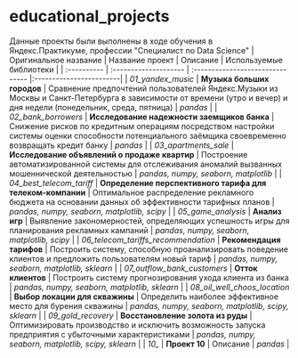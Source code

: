 # educational_projects
Данные проекты были выполнены в ходе обучения в Яндекс.Практикуме, профессии "Специалист по Data Science"
| Оригинальное название | Название проект | Описание | Используемые библиотеки |
| :---------- | :-------------------- | :------------------------------- |:------------------------|
| *01_yandex_music* | **Музыка больших городов** | Сравнение предпочтений пользователей Яндекс.Музыки из Москвы и Санкт-Петербурга в зависимости от времени (утро и вечер) и дня недели (понедельник, среда, пятница) | *pandas* |
| *02_bank_borrowers* | **Исследование надежности заемщиков банка** | Снижение рисков по кредитным операциям посредством настройки системы оценки способности потенциального заёмщика своевременно возвращать кредит банку | *pandas* |
| *03_apartments_sale* | **Исследование объявлений о продаже квартир** | Построение автоматизированной системы для отслеживания аномалий вызванных мошеннической деятельностью | *pandas, numpy, seaborn, matplotlib* |
| *04_best_telecom_tariff* | **Определение перспективного тарифа для телеком-компании** | Оптимальное распределение рекламного бюджета на основании данных об эффективности тарифных планов | *pandas, numpy, seaborn, matplotlib, scipy* |
| *05_game_analysis* | **Анализ игр** | Выявление закономерностей, определяющих успешность игры для планирования рекламных кампаний | *pandas, numpy, seaborn, matplotlib, scipy* |
| *06_telecom_tariffs_recommendation* | **Рекомендация тарифов** | Построить систему, способную проанализировать поведение клиентов и предложить пользователям новый тариф | *pandas, numpy, seaborn, matplotlib, sklearn* |
| *07_outflow_bank_customers* | **Отток клиентов** | Построить систему прогнозирования ухода клиента из банка | *pandas, numpy, seaborn, matplotlib, sklearn* |
| *08_oil_well_choos_location* | **Выбор локации для скважины** | Определить наиболее эффективное место для бурения скважины | *pandas, numpy, seaborn, matplotlib, scipy, sklearn* |
| *09_gold_recovery* | **Восстановление золота из руды** | Оптимизировать производство и исключить возможность запуска предприятия с убыточными характеристиками | *pandas, numpy, seaborn, matplotlib, scipy, sklearn* |
| *10_* | **Проект 10** | Описание | *pandas* |
